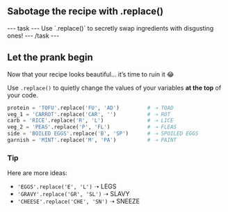 <h2 class="c-project-heading--task">Sabotage the recipe with .replace()</h2>
--- task ---
Use `.replace()` to secretly swap ingredients with disgusting ones!
--- /task ---

<h2 class="c-project-heading--explainer">Let the prank begin</h2>

Now that your recipe looks beautiful… it’s time to ruin it 😂

Use `.replace()` to quietly change the values of your variables **at the top** of your code.

```python
protein = 'TOFU'.replace('FU', 'AD')         # ➝ TOAD
veg_1 = 'CARROT'.replace('CAR', '')          # ➝ ROT
carb = 'RICE'.replace('R', 'L')              # ➝ LICE
veg_2 = 'PEAS'.replace('P', 'FL')            # ➝ FLEAS
side = 'BOILED EGGS'.replace('B', 'SP')      # ➝ SPOILED EGGS
garnish = 'MINT'.replace('M', 'PA')          # ➝ PAINT
```

<div class="c-project-callout c-project-callout--tip">

### Tip

Here are more ideas:
- `'EGGS'.replace('E', 'L')` ➝ LEGS  
- `'GRAVY'.replace('GR', 'SL')` ➝ SLAVY  
- `'CHEESE'.replace('CHE', 'SN')` ➝ SNEEZE

</div>
